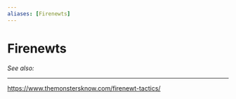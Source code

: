 ```yaml
---
aliases: [Firenewts]
---
```

# Firenewts
*See also:* 
___
https://www.themonstersknow.com/firenewt-tactics/